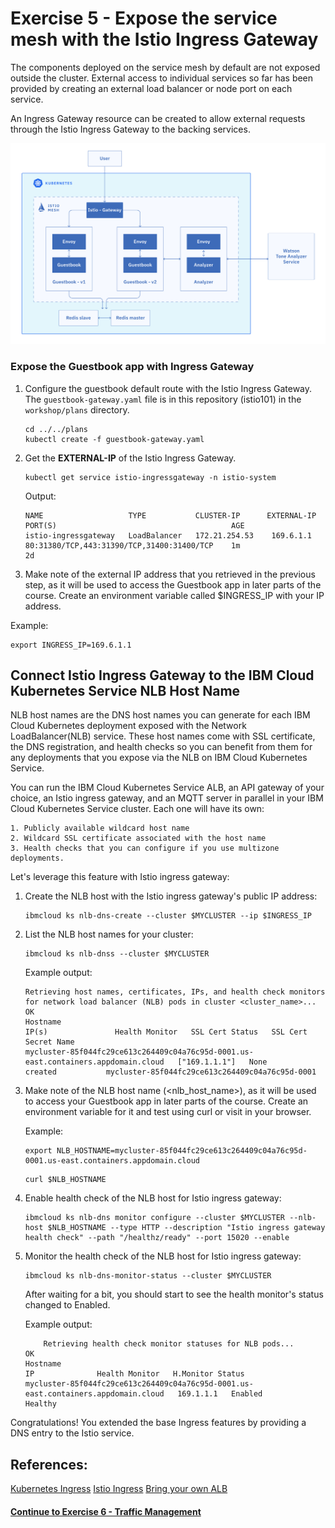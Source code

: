 # Exercise 5 - Expose the service mesh with the Istio Ingress Gateway

The components deployed on the service mesh by default are not exposed outside the cluster. External access to individual services so far has been provided by creating an external load balancer or node port on each service.

An Ingress Gateway resource can be created to allow external requests through the Istio Ingress Gateway to the backing services.

![](../README_images/istio2.jpg)

### Expose the Guestbook app with Ingress Gateway

1. Configure the guestbook default route with the Istio Ingress Gateway. The `guestbook-gateway.yaml` file is in this repository (istio101) in the `workshop/plans` directory.

    ```shell
    cd ../../plans
    kubectl create -f guestbook-gateway.yaml
    ```

2. Get the **EXTERNAL-IP** of the Istio Ingress Gateway.

    ```shell
    kubectl get service istio-ingressgateway -n istio-system
    ```
    Output:
    ```shell
    NAME                   TYPE           CLUSTER-IP      EXTERNAL-IP     PORT(S)                                       AGE
    istio-ingressgateway   LoadBalancer   172.21.254.53    169.6.1.1       80:31380/TCP,443:31390/TCP,31400:31400/TCP    1m
    2d
    ```

3. Make note of the external IP address that you retrieved in the previous step, as it will be used to access the Guestbook app in later parts of the course. Create an environment variable called $INGRESS_IP with your IP address.

Example:
```
export INGRESS_IP=169.6.1.1
```

## Connect Istio Ingress Gateway to the IBM Cloud Kubernetes Service NLB Host Name

NLB host names are the DNS host names you can generate for each IBM Cloud Kubernetes deployment exposed with the Network LoadBalancer(NLB) service. These host names come with SSL certificate, the DNS registration, and health checks so you can benefit from them for any deployments that you expose via the NLB on IBM Cloud Kubernetes Service.

You can run the IBM Cloud Kubernetes Service ALB, an API gateway of your choice, an Istio ingress gateway, and an MQTT server in parallel in your IBM Cloud Kubernetes Service cluster. Each one will have its own:

    1. Publicly available wildcard host name
    2. Wildcard SSL certificate associated with the host name
    3. Health checks that you can configure if you use multizone deployments. 
    
Let's leverage this feature with Istio ingress gateway:

<!-- BCOMMENT--> 

<!-- 1. Switch back the `ibmcloud` CLI to the **IBM** Lab account by logging in again:

    ```shell
    ibmcloud login
    ```

1. Choose IBM as the Account (NOT your own) -->

<!-- COMMENT END -->

1. Create the NLB host with the Istio ingress gateway's public IP address:

    ```shell
    ibmcloud ks nlb-dns-create --cluster $MYCLUSTER --ip $INGRESS_IP
    ```

1. List the NLB host names for your cluster:

    ```shell
    ibmcloud ks nlb-dnss --cluster $MYCLUSTER
    ```

    Example output:
    ```
   Retrieving host names, certificates, IPs, and health check monitors for network load balancer (NLB) pods in cluster <cluster_name>...
    OK
    Hostname                                                                             IP(s)               Health Monitor   SSL Cert Status   SSL Cert Secret Name   
    mycluster-85f044fc29ce613c264409c04a76c95d-0001.us-east.containers.appdomain.cloud   ["169.1.1.1"]   None             created           mycluster-85f044fc29ce613c264409c04a76c95d-0001   
    ```

1. Make note of the NLB host name (<nlb_host_name>), as it will be used to access your Guestbook app in later parts of the course. Create an environment variable for it and test using curl or visit in your browser.

    Example:
    ```
    export NLB_HOSTNAME=mycluster-85f044fc29ce613c264409c04a76c95d-0001.us-east.containers.appdomain.cloud
    ```
    ```
    curl $NLB_HOSTNAME
    ```

1. Enable health check of the NLB host for Istio ingress gateway:

    ```shell
    ibmcloud ks nlb-dns monitor configure --cluster $MYCLUSTER --nlb-host $NLB_HOSTNAME --type HTTP --description "Istio ingress gateway health check" --path "/healthz/ready" --port 15020 --enable
    ```

1. Monitor the health check of the NLB host for Istio ingress gateway:

    ```shell
    ibmcloud ks nlb-dns-monitor-status --cluster $MYCLUSTER
    ```
    
    After waiting for a bit, you should start to see the health monitor's status changed to Enabled.
    
    Example output:
    ```
        Retrieving health check monitor statuses for NLB pods...
    OK
    Hostname                                                                             IP              Health Monitor   H.Monitor Status   
    mycluster-85f044fc29ce613c264409c04a76c95d-0001.us-east.containers.appdomain.cloud   169.1.1.1   Enabled          Healthy
    ```

Congratulations! You extended the base Ingress features by providing a DNS entry to the Istio service.

## References:
[Kubernetes Ingress](https://kubernetes.io/docs/concepts/services-networking/ingress/)
[Istio Ingress](https://istio.io/docs/tasks/traffic-management/ingress.html)
[Bring your own ALB](https://www.ibm.com/blogs/bluemix/2019/04/bring-your-own-alb-dns-with-health-checks-and-ssl-certificates-beta/)

#### [Continue to Exercise 6 - Traffic Management](../exercise-6/README.md)